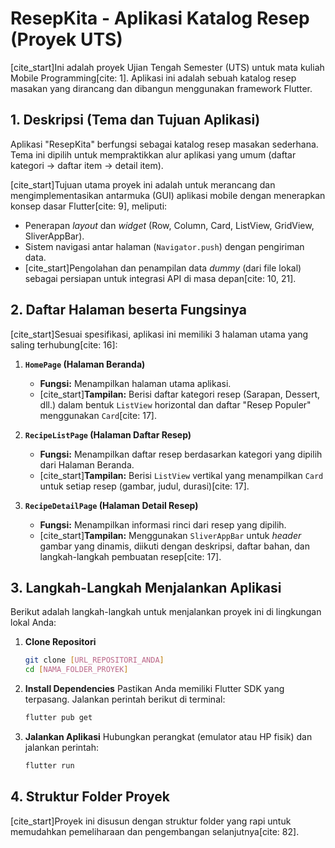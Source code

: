 # ResepKita - Aplikasi Katalog Resep (Proyek UTS)

[cite_start]Ini adalah proyek Ujian Tengah Semester (UTS) untuk mata kuliah Mobile Programming[cite: 1]. Aplikasi ini adalah sebuah katalog resep masakan yang dirancang dan dibangun menggunakan framework Flutter.

## 1. Deskripsi (Tema dan Tujuan Aplikasi)

Aplikasi "ResepKita" berfungsi sebagai katalog resep masakan sederhana. Tema ini dipilih untuk mempraktikkan alur aplikasi yang umum (daftar kategori -> daftar item -> detail item).

[cite_start]Tujuan utama proyek ini adalah untuk merancang dan mengimplementasikan antarmuka (GUI) aplikasi mobile dengan menerapkan konsep dasar Flutter[cite: 9], meliputi:
* Penerapan *layout* dan *widget* (Row, Column, Card, ListView, GridView, SliverAppBar).
* Sistem navigasi antar halaman (`Navigator.push`) dengan pengiriman data.
* [cite_start]Pengolahan dan penampilan data *dummy* (dari file lokal) sebagai persiapan untuk integrasi API di masa depan[cite: 10, 21].

## 2. Daftar Halaman beserta Fungsinya

[cite_start]Sesuai spesifikasi, aplikasi ini memiliki 3 halaman utama yang saling terhubung[cite: 16]:

1.  **`HomePage` (Halaman Beranda)**
    * **Fungsi:** Menampilkan halaman utama aplikasi.
    * [cite_start]**Tampilan:** Berisi daftar kategori resep (Sarapan, Dessert, dll.) dalam bentuk `ListView` horizontal dan daftar "Resep Populer" menggunakan `Card`[cite: 17].

2.  **`RecipeListPage` (Halaman Daftar Resep)**
    * **Fungsi:** Menampilkan daftar resep berdasarkan kategori yang dipilih dari Halaman Beranda.
    * [cite_start]**Tampilan:** Berisi `ListView` vertikal yang menampilkan `Card` untuk setiap resep (gambar, judul, durasi)[cite: 17].

3.  **`RecipeDetailPage` (Halaman Detail Resep)**
    * **Fungsi:** Menampilkan informasi rinci dari resep yang dipilih.
    * [cite_start]**Tampilan:** Menggunakan `SliverAppBar` untuk *header* gambar yang dinamis, diikuti dengan deskripsi, daftar bahan, dan langkah-langkah pembuatan resep[cite: 17].

## 3. Langkah-Langkah Menjalankan Aplikasi

Berikut adalah langkah-langkah untuk menjalankan proyek ini di lingkungan lokal Anda:

1.  **Clone Repositori**
    ```bash
    git clone [URL_REPOSITORI_ANDA]
    cd [NAMA_FOLDER_PROYEK]
    ```

2.  **Install Dependencies**
    Pastikan Anda memiliki Flutter SDK yang terpasang. Jalankan perintah berikut di terminal:
    ```bash
    flutter pub get
    ```

3.  **Jalankan Aplikasi**
    Hubungkan perangkat (emulator atau HP fisik) dan jalankan perintah:
    ```bash
    flutter run
    ```

## 4. Struktur Folder Proyek

[cite_start]Proyek ini disusun dengan struktur folder yang rapi untuk memudahkan pemeliharaan dan pengembangan selanjutnya[cite: 82].
